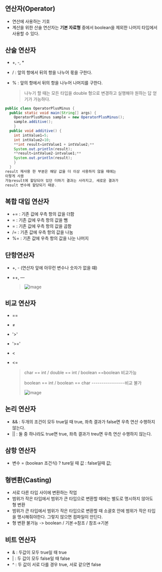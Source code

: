 ## 연산자(Operator)

- 연산에 사용하는 기호
- 계산을 위한 산술 연산자는 **기본 자료형** 중에서 boolean을 제외한 나머지 타입에서 사용할 수 있다.

## 산술 연산자

- +, -, *
- / : 앞의 항에서 뒤의 항을 나누어 몫을 구한다.
- % : 앞의 항에서 뒤의 항을 나누어 나머지를 구한다.
    
    > 나누기 할 때는 모든 타입을 double 형으로 변경하고 실행해야 원하는 답 얻기가 가능하다.
    > 

```java
public class OperatorPlusMinus {
  public static void main(String[] args) {
    OperatorPlusMinus sample = new OperatorPlusMinus();
    sample.additive();
    }
  public void additive() {
    int intValue1=5;
    int intValue2=10;
    **int result=intValue1 + intValue2;**
    System.out.println(result);
    **result=intValue2-intvalue1;**
    System.out.println(result);
    }
  }
result 재사용 한 부분은 해당 값을 더 이상 사용하지 않을 때에는
이렇게 사용
가능result에 할당되어 있던 더하기 결과는 사라지고, 새로운 결과가
result 변수에 할당되기 때문.
```

## 복합 대입 연산자

- += : 기존 값에 우측 항의 값을 더함
- = : 기존 값에 우측 항의 값을 뺌
- = : 기존 값에 우측 항의 값을 곱함
- /= : 기존 값에 우측 항의 값을 나눔
- %= : 기존 값에 우측 항의 값을 나눈 나머지

## 단항연산자

- +, - (연산자 앞에 아무런 변수나 숫자가 없을 떄)
- ++, —
    
    > 
    > 
    > 
    > ![image](https://github.com/dnzp75/Java_Book/assets/105201451/ef4103f5-a2ff-4835-83b4-ae0f6e8abcf2)  
    > 

## 비교 연산자

- ==
- ≠
- '>'
- '>='
- <
- <=
    
    > char == int / double == int / boolean ==boolean 비교가능
    > 
    > 
    > boolean == int / boolean == char -----------------비교 불가
    > 
    > ![image](https://github.com/dnzp75/Java_Book/assets/105201451/34ff5e71-bf51-46ba-b339-96cc29097391)
    > 

## 논리 연산자

- && : 두개의 조건이 모두 true일 때 true, 좌측 결과가 false면 우측 연산 수행하지 않는다.
- || : 둘 중 하나라도 true면 true, 좌측 결과가 treu면 우측 연산 수행하지 않는다.

## 삼항 연산자

- 변수 = (boolean 조건식) ? ture일 때 값 : false일때 값;

## 형변환(Casting)

- 서로 다른 타입 사이에 변환하는 작업
- 범위가 작은 타입에서 범위가 큰 타입으로 변환할 때에는 별도로 명시하지 않아도 형 변환
- 범위가 큰 타입에서 범위가 작은 타입으로 변환할 때 소괄호 안에 범위가 작은 타입을 명시해줘야한다. 그렇지 않으면 컴파일이 안딘다.
- 형 변환 불가능 -> boolean / 기본→참조 / 참조→기본

## 비트 연산자

- & : 두값이 모두 true일 때 true
- | : 두 값이 모두 false일 때 false
- ^ : 두 값이 서로 다를 경우 true, 서로 같으면 false
